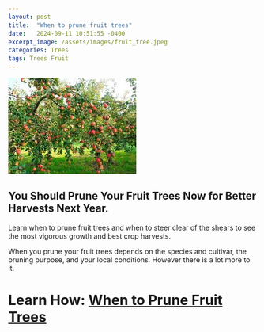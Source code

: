 ```yaml
---
layout: post
title:  "When to prune fruit trees"
date:   2024-09-11 10:51:55 -0400
excerpt_image: /assets/images/fruit_tree.jpeg
categories: Trees
tags: Trees Fruit
---
```


<img src="/assets/images/fruit_tree.jpeg">

## You Should Prune Your Fruit Trees Now for Better Harvests Next Year.

Learn when to prune fruit trees and when to steer clear of the shears to see the most vigorous growth and best crop harvests.

When you prune your fruit trees depends on the species and cultivar, the pruning purpose, and your local conditions. 
However there is a lot more to it.

# Learn How: [When to Prune Fruit Trees](https://search.app/RTuq2iVAoy5ukkZc9)